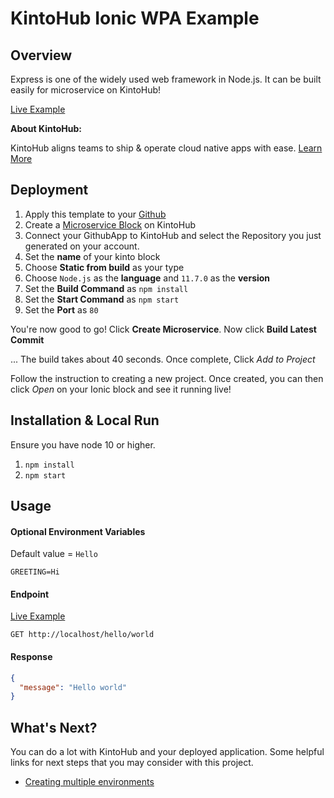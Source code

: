 # KintoHub Ionic WPA Example

## Overview

Express is one of the widely used web framework in Node.js. It can be built easily for microservice on KintoHub!

[Live Example](https://8caf94bb-c2e5-45cf-898d-ca5b19954cda.api.master.kintohub.com/express-example/hello/wolrd)

__About KintoHub:__

KintoHub aligns teams to ship & operate cloud native apps with ease. [Learn More](https://www.kintohub.com)

## Deployment
1. Apply this template to your [Github](https://github.com/kintohub/express-example/generate)
2. Create a [Microservice Block](https://beta.kintohub.com/app/dashboard/) on KintoHub
3. Connect your GithubApp to KintoHub and select the Repository you just generated on your account.
4. Set the **name** of your kinto block
5. Choose **Static from build** as your type
6. Choose `Node.js` as the **language** and `11.7.0` as the **version**
7. Set the **Build Command** as `npm install`
8. Set the **Start Command** as `npm start`
9. Set the **Port** as `80`

You're now good to go! Click **Create Microservice**. Now click **Build Latest Commit**

... The build takes about 40 seconds. Once complete, Click *Add to Project*

Follow the instruction to creating a new project. Once created, you can then click *Open* on your Ionic block and see it running live!

## Installation & Local Run
Ensure you have node 10 or higher.

1. `npm install`
2. `npm start`

## Usage
#### Optional Environment Variables
Default value  = `Hello`
```
GREETING=Hi
```

#### Endpoint
[Live Example](https://8caf94bb-c2e5-45cf-898d-ca5b19954cda.api.master.kintohub.com/express-example/hello/wolrd)
```
GET http://localhost/hello/world
```

#### Response
```json
{
  "message": "Hello world"
}
``` 

## What's Next?

You can do a lot with KintoHub and your deployed application. Some helpful links for next steps that you may consider with this project.

* [Creating multiple environments](https://docs.kintohub.com/docs/projects/environments)
